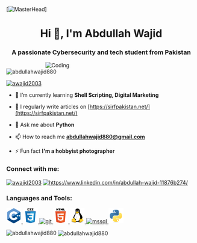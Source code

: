 [![MasterHead](https://user-images.githubusercontent.com/74038190/225813708-98b745f2-7d22-48cf-9150-083f1b00d6c9.gif)]
<h1 align="center">Hi 👋, I'm Abdullah Wajid</h1>
<h3 align="center">A passionate Cybersecurity and tech student from Pakistan</h3>
<img align="right" alt="Coding" width="400" src="https://cdn.dribbble.com/users/1162077/screenshots/3848914/programmer.gif">
<p align="left"> <img src="https://komarev.com/ghpvc/?username=abdullahwajid880&label=Profile%20views&color=0e75b6&style=flat" alt="abdullahwajid880" /> </p>

<p align="left"> <a href="https://twitter.com/awajid2003" target="blank"><img src="https://img.shields.io/twitter/follow/awajid2003?logo=twitter&style=for-the-badge" alt="awajid2003" /></a> </p>

- 🌱 I’m currently learning **Shell Scripting, Digital Marketing**

- 📝 I regularly write articles on [https://sirfpakistan.net/](https://sirfpakistan.net/)

- 💬 Ask me about **Python**

- 📫 How to reach me **abdullahwajid880@gmail.com**

- ⚡ Fun fact **I'm a hobbyist photographer**

<h3 align="left">Connect with me:</h3>
<p align="left">
<a href="https://twitter.com/awajid2003" target="blank"><img align="center" src="https://raw.githubusercontent.com/rahuldkjain/github-profile-readme-generator/master/src/images/icons/Social/twitter.svg" alt="awajid2003" height="30" width="40" /></a>
<a href="https://linkedin.com/in/https://www.linkedin.com/in/abdullah-wajid-11876b274/" target="blank"><img align="center" src="https://raw.githubusercontent.com/rahuldkjain/github-profile-readme-generator/master/src/images/icons/Social/linked-in-alt.svg" alt="https://www.linkedin.com/in/abdullah-wajid-11876b274/" height="30" width="40" /></a>
</p>

<h3 align="left">Languages and Tools:</h3>
<p align="left"> <a href="https://www.w3schools.com/cpp/" target="_blank" rel="noreferrer"> <img src="https://raw.githubusercontent.com/devicons/devicon/master/icons/cplusplus/cplusplus-original.svg" alt="cplusplus" width="40" height="40"/> </a> <a href="https://www.w3schools.com/css/" target="_blank" rel="noreferrer"> <img src="https://raw.githubusercontent.com/devicons/devicon/master/icons/css3/css3-original-wordmark.svg" alt="css3" width="40" height="40"/> </a> <a href="https://git-scm.com/" target="_blank" rel="noreferrer"> <img src="https://www.vectorlogo.zone/logos/git-scm/git-scm-icon.svg" alt="git" width="40" height="40"/> </a> <a href="https://www.w3.org/html/" target="_blank" rel="noreferrer"> <img src="https://raw.githubusercontent.com/devicons/devicon/master/icons/html5/html5-original-wordmark.svg" alt="html5" width="40" height="40"/> </a> <a href="https://www.linux.org/" target="_blank" rel="noreferrer"> <img src="https://raw.githubusercontent.com/devicons/devicon/master/icons/linux/linux-original.svg" alt="linux" width="40" height="40"/> </a> <a href="https://www.microsoft.com/en-us/sql-server" target="_blank" rel="noreferrer"> <img src="https://www.svgrepo.com/show/303229/microsoft-sql-server-logo.svg" alt="mssql" width="40" height="40"/> </a> <a href="https://www.python.org" target="_blank" rel="noreferrer"> <img src="https://raw.githubusercontent.com/devicons/devicon/master/icons/python/python-original.svg" alt="python" width="40" height="40"/> </a> </p>

<p><img align="left" src="https://github-readme-stats.vercel.app/api/top-langs?username=abdullahwajid880&show_icons=true&locale=en&layout=compact" alt="abdullahwajid880" /></p>

<p>&nbsp;<img align="center" src="https://github-readme-stats.vercel.app/api?username=abdullahwajid880&show_icons=true&locale=en" alt="abdullahwajid880" /></p>
